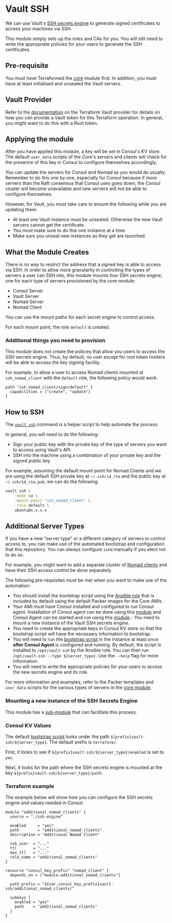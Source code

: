 # Vault SSH

We can use Vault's
[SSH secrets engine](https://www.vaultproject.io/docs/secrets/ssh/signed-ssh-certificates.html) to
generate signed certificates to access your machines via SSH.

This module simply sets up the roles and CAs for you. You will still need to write the
appropriate policies for your users to generate the SSH certificates.

## Pre-requisite

You must have Terraformed the [core](../core) module first. In addition, you must have at least
initialised and unsealed the Vault servers.

## Vault Provider

Refer to the [documentation](https://www.terraform.io/docs/providers/vault/index.html) on the
Terraform Vault provider for details on how you can provide a Vault token for this Terraform
operation. In general, you might want to do this with a Root token.

## Applying the module

After you have applied this module, a key will be set in Consul's KV store. The default
`user_data` scripts of the Core's servers and clients will check for the presence of this
key in Consul to configure themselves accordingly.

You can update the servers for Consul and Nomad as you would do usually. Remember to do this
one by one, especially for Consul because if more servers than the Raft consensus that Consul uses
goes down, the Consul cluster will become unavailable and new servers will not be able to configure
themselves.

However, for Vault, you must take care to ensure the following while you are updating them:

- At least one Vault instance must be unsealed. Otherwise the new Vault servers cannot get the certificate.
- You must make sure to do this one instance at a time.
- Make sure you unseal new instances as they get are launched.

## What the Module Creates

There is no way to restrict the address that a signed key is able to access via SSH. In order to
allow more granularity in controlling the types of servers a user can SSH into, this module mounts
four SSH secrets engine, one for each type of servers provisioned by the core module:

- Consul Server
- Vault Server
- Nomad Server
- Nomad Client

You can use the mount paths for each secret engine to control access.

For each mount point, the role `default` is created.

### Additional things you need to provision

This module does not create the policies that allow you users to access the SSH secrets engine.
Thus, by default, no user except for root token holders will be able to access the key signing
facility.

For example, to allow a user to access Nomad clients mounted at `ssh_nomad_client` with the
`default` role, the following policy would work:

```hcl
path "ssh_nomad_client/sign/default" {
  capabilities = ["create", "update"]
}
```

## How to SSH

The [`vault ssh`](https://www.vaultproject.io/docs/commands/ssh.html) command is a helper script
to help automate the process.

In general, you will need to do the following:

- Sign your public key with the private key of the type of servers you want to access using Vault's API.
- SSH into the machine using a combination of your private key and the signed public key

For example, assuming the default mount point for Nomad Clients and we are using the default
SSH private key at `~/.ssh/id_rsa` and the public key at `~/.ssh/id_rsa.pub`,
we can do the following:

```bash
vault ssh \
    -mode ca \
    -mount-point "ssh_nomad_client" \
    -role default \
    ubuntu@x.x.x.x
```

## Additional Server Types

If you have a new "server type" or a different category of servers to control access to, you can
make use of the automated bootstrap and configuration that this repository. You can always configure
`sshd` manually if you elect not to do so.

For example, you might want to add a separate cluster of [Nomad clients](../nomad-clients)
and have their SSH access control be done separately.

The following pre-requisites must be met when you want to make use of the automation:

- You should install the bootstrap script using the [Ansible role](../core/packer/roles/install-ssh-script/) that is included by default using the default Packer images for the Core AMIs.
- Your AMI must have Consul installed and configured to run Consul agent. Installation of Consul agent can be done using this [module](https://github.com/hashicorp/terraform-aws-consul/tree/master/modules/install-consul) and Consul Agent can be started and run using this [module](https://github.com/hashicorp/terraform-aws-consul/tree/master/modules/run-consul).- You need to mount a new instance of the Vault SSH secrets engine.
- You need to create the appropriate keys in Consul KV store so that the bootstrap script will have the necessary information to bootstrap.
- You will need to run the [bootstrap script](../core/packer/roles/install-ssh-script//files/configure.sh) in the instance at least once **after Consul Agent** is configured and running. By default, the script is installed to `/opt/vault-ssh` by the Ansible role. You can then run `/opt/vault-ssh --type ${server_type}`. Use the `--help` flag for more information.
- You will need to write the appropriate policies for your users to access the new secrets engine and its role.

For more information and examples, refer to the Packer templates and `user_data` scripts for
the various types of servers in the [core module](../core).

### Mounting a new instance of the SSH Secrets Engine

This module has a [sub-module](ssh-engine) that can facilitate this process.

### Consul KV Values

The default [bootstrap script](../core/packer/roles/install-ssh-script//files/configure.sh) looks
under the path `${prefix}vault-ssh/${server_type}`. The default prefix is `terraform/`.

First, it looks to see if `${prefix}vault-ssh/${server_type}/enabled` is set to `yes`.

Next, it looks for the path where the SSH secrets engine is mounted at the key
`${prefix}vault-ssh/${server_type}/path`.

### Terraform example

The example below will show how you can configure the SSH secrets engine and values needed in
Consul:

```hcl
module "additional_nomad_clients" {
  source = "./ssh-engine"

  enabled     = "yes"
  path        = "additional_nomad_clients"
  description = "Additional Nomad Client"

  ssh_user  = "..."
  ttl       = "..."
  max_ttl   = "..."
  role_name = "additional_nomad_clients"
}

resource "consul_key_prefix" "nomad_client" {
  depends_on = ["module.additional_nomad_clients"]

  path_prefix = "${var.consul_key_prefix}vault-ssh/additional_nomad_clients/"

  subkeys {
    enabled = "yes"
    path    = "additional_nomad_clients"
  }
}

```
